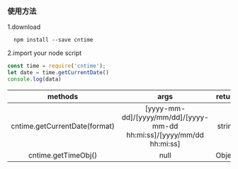 ### 使用方法
1.download
```
  npm install --save cntime
```
2.import your node script
````JavaScript
const time = require('cntime');
let date = time.getCurrentDate()
console.log(data)
````
|methods|args|return|
|:---:|:---:|:---:|
|cntime.getCurrentDate(format)|[yyyy-mm-dd]/[yyyy/mm/dd]/[yyyy-mm-dd hh:mi:ss]/[yyyy/mm/dd hh:mi:ss]|string|
|cntime.getTimeObj()|null|Object|